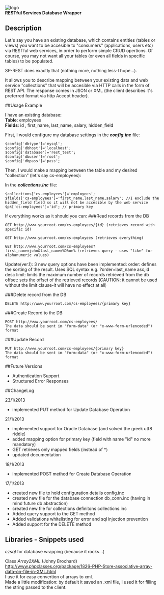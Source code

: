 ![logo](http://s7.postimage.org/4214k624r/my_Logo.png)  
**RESTful Services Database Wrapper**

## Description
  
Let's say you have an existing database, which contains entities (tables or views) you want to be accesible to "consumers" (applications, users etc) via RESTful web services, in order to perform simple CRUD opertions. Of course, you may not want all your tables (or even all fields in specific tables) to be populated.

SP-REST does exactly that (nothing more, nothing less-I hope...).

It allows you to describe mapping between your existing data and web service "collections" that will be accesible via HTTP calls in the form of REST API. The response comes in JSON or XML (the client describes it's preferred format via http Accept header).

##Usage Example

I have an existing database:  
**Table**: employees  
**Fields**: id , first_name, last_name, salary, hidden_field

First, I would configure my database settings in the ***config.inc*** file:

    $config['dbtype']='mysql';    
    $config['dbhost']='localhost';
    $config['database']='rest_test';
    $config['dbuser']='root';
    $config['dbpass']='pass';

Then, I would make a mapping between the table and my desired "collection" (let's say cs-employees):

In the ***collections.inc*** file:

    $collections['cs-employees']='employees';
    $fields['cs-employees']='first_name,last_name,salary'; //I exclude the hidden_field field so it will not be accesible by the web service 
    $pk['cs-employees']='id'; // primary key

If everything works as it should you can:
###Read records from the DB

    GET http://www.yourroot.com/cs-employees/{id} (retrieves record with specific id)

    GET http://www.yourroot.com/cs-employees (retrieves everything)
    
    GET http://www.yourroot.com/cs-employees?first_name=john&last_name=%D%oe% (retrieves query - uses "like" for alphanumeric values) 

Update(ver.1):
3 new query options have been implemented:
order: defines the sorting of the result. Uses SQL syntax e.g. ?order=last_name asc,id desc
limit: limits the maximum number of records retrieved from the db
offset: sets the offset of the retrieved records (CAUTION: it cannot be used without the limit clause-it will have no effect at all)

###Delete record from the DB

    DELETE http://www.yourroot.com/cs-employees/{primary key}
    
###Create Record to the DB

    POST http://www.yourroot.com/cs-employees/
    The data should be sent in "form-data" (or "x-www-form-urlencoded") format
    
###Update Record

    PUT http://www.yourroot.com/cs-employees/{primary key}
    The data should be sent in "form-data" (or "x-www-form-urlencoded") format
    
##Future Versions

* Authentication Support  
* Structured Error Responses  
        
##ChangeLog

23/1/2013
* implemented PUT method for Update Database Operation

21/1/2013
* implemented support for Oracle Database  (and solved the greek utf8 riddle)
* added mapping option for primary key (field with name "id" no more mandatory)  
* GET retrieves only mapped fields (instead of *)  
* updated documentation  

18/1/2013  
* implemented POST method for Create Database Operation


17/1/2013  
* created new file to hold configuration details config.inc    
* created new file for the database connection db_conn.inc (having in mind future db abstraction)  
* created new file for collections definitons collections.inc  
* Added query support to the GET method  
* Added validations whitelisting for error and sql injection prevention  
* Added support for the DELETE method  
 

## Libraries - Snippets used

_ezsql_ for database wrapping (because it rocks...)

Class _Array2XML_ (Johny Brochard) 
<http://www.phpclasses.org/package/1826-PHP-Store-associative-array-data-on-file-in-XML.html>  
I use it for easy convertion of arrays to xml.  
Made a little modification: by default it saved an .xml file, I used it for filling the string passed to the client.   

